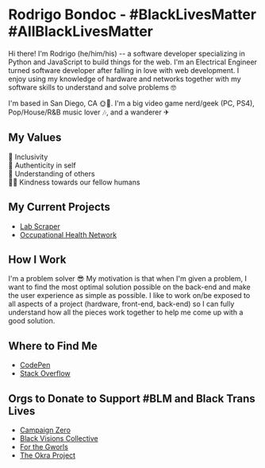 # Rodrigo Bondoc - #BlackLivesMatter #AllBlackLivesMatter

Hi there! I'm Rodrigo (he/him/his) -- a software developer specializing in Python and JavaScript to build things for the web. I'm an Electrical Engineer turned software developer after falling in love with web development. I enjoy using my knowledge of hardware and networks together with my software skills to understand and solve problems 🤓

I'm based in San Diego, CA 🌞🌊. I'm a big video game nerd/geek (PC, PS4), Pop/House/R&B music lover 🎶, and a wanderer ✈

## My Values
🌈 Inclusivity<br>
🌟 Authenticity in self<br>
🤗 Understanding of others<br>
🙏🏽 Kindness towards our fellow humans<br>

## My Current Projects
<ul>
    <li><a href="https://github.com/rbondoc96/lab-scraper">Lab Scraper</a></li>
    <li><a href="https://github.com/rbondoc96/Occupational-Health-Network">Occupational Health Network</a></li>
</ul>

## How I Work
I'm a problem solver 😎 My motivation is that when I'm given a problem, I want to find the most optimal solution possible on the back-end and make the user experience as simple as possible. I like to work on/be exposed to all aspects of a project (hardware, front-end, back-end) so I can fully understand how all the pieces work together to help me come up with a good solution.

## Where to Find Me
<ul>
    <li><a href="https://codepen.io/rbondoc96">CodePen</a></li>
    <li><a href="https://stackoverflow.com/users/14271589/rbondoc96">Stack Overflow</a></li>
</ul>

## Orgs to Donate to Support #BLM and Black Trans Lives
<ul>
    <li><a href="https://www.joincampaignzero.org/">Campaign Zero</a></li>
    <li><a href="https://www.blackvisionsmn.org/">Black Visions Collective</a></li>
    <li><a href="https://linktr.ee/FORTHEGWORLSPARTY">For the Gworls</a></li>
    <li><a href="https://www.theokraproject.com/">The Okra Project</a></li>
</ul>



